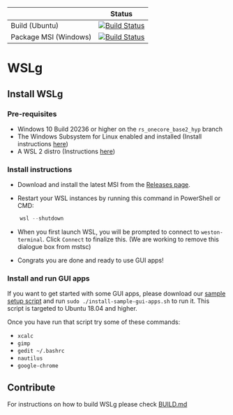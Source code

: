 
|  | Status | 
| :------ | :------: | 
| Build (Ubuntu) | [![Build Status](https://microsoft.visualstudio.com/DxgkLinux/_apis/build/status/wslg?branchName=master&jobName=Build%20(Ubuntu))](https://microsoft.visualstudio.com/DxgkLinux/_build/latest?definitionId=55786&branchName=master) |
| Package MSI (Windows) | [![Build Status](https://microsoft.visualstudio.com/DxgkLinux/_apis/build/status/wslg?branchName=master&jobName=Package%20(Windows))](https://microsoft.visualstudio.com/DxgkLinux/_build/latest?definitionId=55786&branchName=master) |
# WSLg

## Install WSLg

### Pre-requisites

- Windows 10 Build 20236 or higher on the `rs_onecore_base2_hyp` branch
- The Windows Subsystem for Linux enabled and installed (Install instructions [here](http://aka.ms/install-wsl))
- A WSL 2 distro (Instructions [here](https://docs.microsoft.com/en-us/windows/wsl/install-win10#step-2---update-to-wsl-2))

### Install instructions

* Download and install the latest MSI from the [Releases page](https://github.com/microsoft/wslg/releases). 

* Restart your WSL instances by running this command in PowerShell or CMD:

```powershell
    wsl --shutdown
```

* When you first launch WSL, you will be prompted to connect to `weston-terminal`. Click `Connect` to finalize this. (We are working to remove this dialogue box from mstsc)

* Congrats you are done and ready to use GUI apps! 

### Install and run GUI apps

If you want to get started with some GUI apps, please download our [sample setup script](./docs/install-sample-gui-apps.sh) and run `sudo ./install-sample-gui-apps.sh` to run it. This script is targeted to Ubuntu 18.04 and higher.

Once you have run that script try some of these commands: 
* `xcalc` 
* `gimp`
* `gedit ~/.bashrc` 
* `nautilus`
* `google-chrome`

## Contribute

For instructions on how to build WSLg please check [BUILD.md](./config/BUILD.md)
